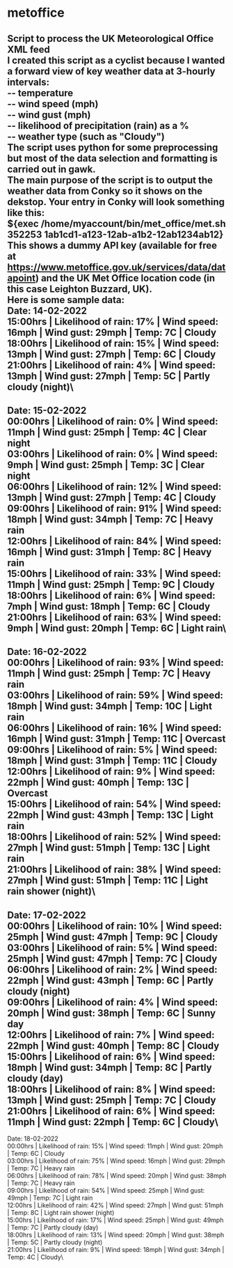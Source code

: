 # metoffice
Script to process the UK Meteorological Office XML feed \
I created this script as a cyclist because I wanted a forward view of key weather data at 3-hourly intervals: \
-- temperature \
-- wind speed (mph) \
-- wind gust (mph) \
-- likelihood of precipitation (rain) as a % \
-- weather type (such as "Cloudy") \
The script uses python for some preprocessing but most of the data selection and formatting is carried out in gawk.  \
The main purpose of the script is to output the weather data from Conky so it shows on the dekstop. Your entry in Conky will look something like this: \
${exec /home/myaccount/bin/met_office/met.sh 352253 1ab1cd1-a123-12ab-a1b2-12ab1234ab12} \
This shows a dummy API key (available for free at https://www.metoffice.gov.uk/services/data/datapoint) and the UK Met Office location code (in this case Leighton Buzzard, UK). \
Here is some sample data: \
Date: 14-02-2022\
15:00hrs  | Likelihood of rain: 17% |  Wind speed: 16mph | Wind gust:  29mph |  Temp:   7C |  Cloudy\
18:00hrs  | Likelihood of rain: 15% |  Wind speed: 13mph | Wind gust:  27mph |  Temp:   6C |  Cloudy\
21:00hrs  | Likelihood of rain:  4% |  Wind speed: 13mph | Wind gust:  27mph |  Temp:   5C |  Partly cloudy (night)\
-----------------------------------------------------------------------------------------------------------------------
Date: 15-02-2022\
00:00hrs  | Likelihood of rain:  0% |  Wind speed: 11mph | Wind gust:  25mph |  Temp:   4C |  Clear night\
03:00hrs  | Likelihood of rain:  0% |  Wind speed:  9mph | Wind gust:  25mph |  Temp:   3C |  Clear night\
06:00hrs  | Likelihood of rain: 12% |  Wind speed: 13mph | Wind gust:  27mph |  Temp:   4C |  Cloudy\
09:00hrs  | Likelihood of rain: 91% |  Wind speed: 18mph | Wind gust:  34mph |  Temp:   7C |  Heavy rain\
12:00hrs  | Likelihood of rain: 84% |  Wind speed: 16mph | Wind gust:  31mph |  Temp:   8C |  Heavy rain\
15:00hrs  | Likelihood of rain: 33% |  Wind speed: 11mph | Wind gust:  25mph |  Temp:   9C |  Cloudy\
18:00hrs  | Likelihood of rain:  6% |  Wind speed:  7mph | Wind gust:  18mph |  Temp:   6C |  Cloudy\
21:00hrs  | Likelihood of rain: 63% |  Wind speed:  9mph | Wind gust:  20mph |  Temp:   6C |  Light rain\
-----------------------------------------------------------------------------------------------------------------------
Date: 16-02-2022\
00:00hrs  | Likelihood of rain: 93% |  Wind speed: 11mph | Wind gust:  25mph |  Temp:   7C |  Heavy rain\
03:00hrs  | Likelihood of rain: 59% |  Wind speed: 18mph | Wind gust:  34mph |  Temp:  10C |  Light rain\
06:00hrs  | Likelihood of rain: 16% |  Wind speed: 16mph | Wind gust:  31mph |  Temp:  11C |  Overcast\
09:00hrs  | Likelihood of rain:  5% |  Wind speed: 18mph | Wind gust:  31mph |  Temp:  11C |  Cloudy\
12:00hrs  | Likelihood of rain:  9% |  Wind speed: 22mph | Wind gust:  40mph |  Temp:  13C |  Overcast\
15:00hrs  | Likelihood of rain: 54% |  Wind speed: 22mph | Wind gust:  43mph |  Temp:  13C |  Light rain\
18:00hrs  | Likelihood of rain: 52% |  Wind speed: 27mph | Wind gust:  51mph |  Temp:  13C |  Light rain\
21:00hrs  | Likelihood of rain: 38% |  Wind speed: 27mph | Wind gust:  51mph |  Temp:  11C |  Light rain shower (night)\
-----------------------------------------------------------------------------------------------------------------------
Date: 17-02-2022\
00:00hrs  | Likelihood of rain: 10% |  Wind speed: 25mph | Wind gust:  47mph |  Temp:   9C |  Cloudy\
03:00hrs  | Likelihood of rain:  5% |  Wind speed: 25mph | Wind gust:  47mph |  Temp:   7C |  Cloudy\
06:00hrs  | Likelihood of rain:  2% |  Wind speed: 22mph | Wind gust:  43mph |  Temp:   6C |  Partly cloudy (night)\
09:00hrs  | Likelihood of rain:  4% |  Wind speed: 20mph | Wind gust:  38mph |  Temp:   6C |  Sunny day\
12:00hrs  | Likelihood of rain:  7% |  Wind speed: 22mph | Wind gust:  40mph |  Temp:   8C |  Cloudy\
15:00hrs  | Likelihood of rain:  6% |  Wind speed: 18mph | Wind gust:  34mph |  Temp:   8C |  Partly cloudy (day)\
18:00hrs  | Likelihood of rain:  8% |  Wind speed: 13mph | Wind gust:  25mph |  Temp:   7C |  Cloudy\
21:00hrs  | Likelihood of rain:  6% |  Wind speed: 11mph | Wind gust:  22mph |  Temp:   6C |  Cloudy\
-----------------------------------------------------------------------------------------------------------------------
Date: 18-02-2022\
00:00hrs  | Likelihood of rain: 15% |  Wind speed: 11mph | Wind gust:  20mph |  Temp:   6C |  Cloudy\
03:00hrs  | Likelihood of rain: 75% |  Wind speed: 16mph | Wind gust:  29mph |  Temp:   7C |  Heavy rain\
06:00hrs  | Likelihood of rain: 78% |  Wind speed: 20mph | Wind gust:  38mph |  Temp:   7C |  Heavy rain\
09:00hrs  | Likelihood of rain: 54% |  Wind speed: 25mph | Wind gust:  49mph |  Temp:   7C |  Light rain\
12:00hrs  | Likelihood of rain: 42% |  Wind speed: 27mph | Wind gust:  51mph |  Temp:   8C |  Light rain shower (night)\
15:00hrs  | Likelihood of rain: 17% |  Wind speed: 25mph | Wind gust:  49mph |  Temp:   7C |  Partly cloudy (day)\
18:00hrs  | Likelihood of rain: 13% |  Wind speed: 20mph | Wind gust:  38mph |  Temp:   5C |  Partly cloudy (night)\
21:00hrs  | Likelihood of rain:  9% |  Wind speed: 18mph | Wind gust:  34mph |  Temp:   4C |  Cloudy\
